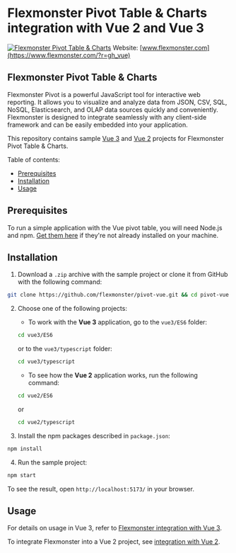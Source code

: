 # Flexmonster Pivot Table & Charts integration with Vue 2 and Vue 3
[![Flexmonster Pivot Table & Charts](https://cdn.flexmonster.com/landing.png)](http://flexmonster.com/?r=gh_vue)
Website: [www.flexmonster.com](https://www.flexmonster.com/?r=gh_vue)

## Flexmonster Pivot Table & Charts

Flexmonster Pivot is a powerful JavaScript tool for interactive web reporting. It allows you to visualize and analyze data from JSON, CSV, SQL, NoSQL, Elasticsearch, and OLAP data sources quickly and conveniently. Flexmonster is designed to integrate seamlessly with any client-side framework and can be easily embedded into your application.

This repository contains sample [Vue 3](https://vuejs.org/) and [Vue 2](https://v2.vuejs.org/) projects for Flexmonster Pivot Table & Charts.

Table of contents:

- [Prerequisites](#prerequisites)
- [Installation](#installation)
- [Usage](#usage)

## Prerequisites

To run a simple application with the Vue pivot table, you will need Node.js and npm. [Get them here](https://docs.npmjs.com/downloading-and-installing-node-js-and-npm) if they're not already installed on your machine.

## Installation

1. Download a `.zip` archive with the sample project or clone it from GitHub with the following command:

```bash
git clone https://github.com/flexmonster/pivot-vue.git && cd pivot-vue
```

2. Choose one of the following projects:

    - To work with the **Vue 3** application, go to the `vue3/ES6` folder:

    ```bash
    cd vue3/ES6
    ```
     or to the `vue3/typescript` folder:
    
    ```bash
    cd vue3/typescript
    ```

    - To see how the **Vue 2** application works, run the following command:

    ```bash
    cd vue2/ES6
    ```
    or 
    
    ```bash
    cd vue2/typescript
    ```

3. Install the npm packages described in `package.json`:

```bash
npm install
```

4. Run the sample project:

```bash
npm start 
```

To see the result, open `http://localhost:5173/` in your browser.

## Usage

For details on usage in Vue 3, refer to [Flexmonster integration with Vue 3](https://www.flexmonster.com/doc/integration-with-vue-3/?r=gh_vue).

To integrate Flexmonster into a Vue 2 project, see [integration with Vue 2](https://www.flexmonster.com/doc/integration-with-vue-2/?r=gh_vue).
